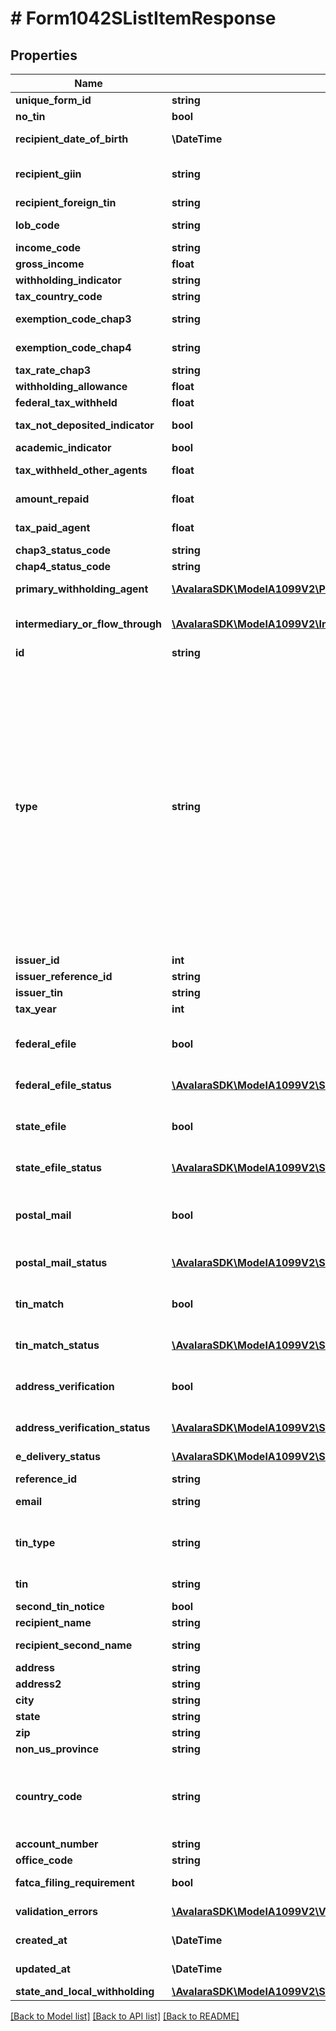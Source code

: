 # # Form1042SListItemResponse

## Properties

Name | Type | Description | Notes
------------ | ------------- | ------------- | -------------
**unique_form_id** | **string** | Unique form identifier | [optional]
**no_tin** | **bool** | No TIN indicator | [optional]
**recipient_date_of_birth** | **\DateTime** | Recipient&#39;s date of birth | [optional]
**recipient_giin** | **string** | Recipient&#39;s GIIN (Global Intermediary Identification Number) | [optional]
**recipient_foreign_tin** | **string** | Recipient&#39;s foreign TIN | [optional]
**lob_code** | **string** | Limitation on benefits code | [optional]
**income_code** | **string** | Income code | [optional]
**gross_income** | **float** | Gross income | [optional]
**withholding_indicator** | **string** | Withholding indicator | [optional]
**tax_country_code** | **string** | Country code | [optional]
**exemption_code_chap3** | **string** | Exemption code (Chapter 3) | [optional]
**exemption_code_chap4** | **string** | Exemption code (Chapter 4) | [optional]
**tax_rate_chap3** | **string** | Tax rate (Chapter 3) | [optional]
**withholding_allowance** | **float** | Withholding allowance | [optional]
**federal_tax_withheld** | **float** | Federal tax withheld | [optional]
**tax_not_deposited_indicator** | **bool** | Tax not deposited indicator | [optional]
**academic_indicator** | **bool** | Academic indicator | [optional]
**tax_withheld_other_agents** | **float** | Tax withheld by other agents | [optional]
**amount_repaid** | **float** | Amount repaid to recipient | [optional]
**tax_paid_agent** | **float** | Tax paid by withholding agent | [optional]
**chap3_status_code** | **string** | Chapter 3 status code | [optional]
**chap4_status_code** | **string** | Chapter 4 status code | [optional]
**primary_withholding_agent** | [**\AvalaraSDK\ModelA1099V2\PrimaryWithholdingAgentResponse**](PrimaryWithholdingAgentResponse.md) | Primary withholding agent information | [optional]
**intermediary_or_flow_through** | [**\AvalaraSDK\ModelA1099V2\IntermediaryOrFlowThroughResponse**](IntermediaryOrFlowThroughResponse.md) | Intermediary or flow-through entity information | [optional]
**id** | **string** | ID of the form | [readonly]
**type** | **string** | Type of the form. Will be one of:  * 940  * 941  * 943  * 944  * 945  * 1042  * 1042-S  * 1095-B  * 1095-C  * 1097-BTC  * 1098  * 1098-C  * 1098-E  * 1098-Q  * 1098-T  * 3921  * 3922  * 5498  * 5498-ESA  * 5498-SA  * 1099-MISC  * 1099-A  * 1099-B  * 1099-C  * 1099-CAP  * 1099-DIV  * 1099-G  * 1099-INT  * 1099-K  * 1099-LS  * 1099-LTC  * 1099-NEC  * 1099-OID  * 1099-PATR  * 1099-Q  * 1099-R  * 1099-S  * 1099-SA  * T4A  * W-2  * W-2G  * 1099-HC |
**issuer_id** | **int** | Issuer ID |
**issuer_reference_id** | **string** | Issuer Reference ID | [optional]
**issuer_tin** | **string** | Issuer TIN | [optional]
**tax_year** | **int** | Tax year | [optional]
**federal_efile** | **bool** | Boolean indicating that federal e-filing has been scheduled for this form |
**federal_efile_status** | [**\AvalaraSDK\ModelA1099V2\StatusDetail**](StatusDetail.md) | Federal e-file status | [optional] [readonly]
**state_efile** | **bool** | Boolean indicating that state e-filing has been scheduled for this form |
**state_efile_status** | [**\AvalaraSDK\ModelA1099V2\StateEfileStatusDetailResponse[]**](StateEfileStatusDetailResponse.md) | State e-file status | [optional] [readonly]
**postal_mail** | **bool** | Boolean indicating that postal mailing to the recipient has been scheduled for this form |
**postal_mail_status** | [**\AvalaraSDK\ModelA1099V2\StatusDetail**](StatusDetail.md) | Postal mail to recipient status | [optional] [readonly]
**tin_match** | **bool** | Boolean indicating that TIN Matching has been scheduled for this form |
**tin_match_status** | [**\AvalaraSDK\ModelA1099V2\StatusDetail**](StatusDetail.md) | TIN Match status | [optional] [readonly]
**address_verification** | **bool** | Boolean indicating that address verification has been scheduled for this form |
**address_verification_status** | [**\AvalaraSDK\ModelA1099V2\StatusDetail**](StatusDetail.md) | Address verification status | [optional] [readonly]
**e_delivery_status** | [**\AvalaraSDK\ModelA1099V2\StatusDetail**](StatusDetail.md) | EDelivery status | [optional] [readonly]
**reference_id** | **string** | Reference ID | [optional]
**email** | **string** | Recipient email address | [optional]
**tin_type** | **string** | Type of TIN (Tax ID Number). Will be one of:  * SSN  * EIN  * ITIN  * ATIN | [optional]
**tin** | **string** | Recipient Tax ID Number | [optional]
**second_tin_notice** | **bool** | Second Tin Notice | [optional]
**recipient_name** | **string** | Recipient name | [optional]
**recipient_second_name** | **string** | Recipient second name | [optional]
**address** | **string** | Address | [optional]
**address2** | **string** | Address line 2 | [optional]
**city** | **string** | City | [optional]
**state** | **string** | US state | [optional]
**zip** | **string** | Zip/postal code | [optional]
**non_us_province** | **string** | Foreign province | [optional]
**country_code** | **string** | Country code, as defined at https://www.irs.gov/e-file-providers/country-codes | [optional]
**account_number** | **string** | Account Number | [optional]
**office_code** | **string** | Office Code | [optional]
**fatca_filing_requirement** | **bool** | FATCA filing requirement | [optional]
**validation_errors** | [**\AvalaraSDK\ModelA1099V2\ValidationErrorResponse[]**](ValidationErrorResponse.md) | Validation errors | [optional] [readonly]
**created_at** | **\DateTime** | Creation time | [optional] [readonly]
**updated_at** | **\DateTime** | Update time | [optional] [readonly]
**state_and_local_withholding** | [**\AvalaraSDK\ModelA1099V2\StateAndLocalWithholdingResponse**](StateAndLocalWithholdingResponse.md) |  | [optional]

[[Back to Model list]](../../../README.md#models) [[Back to API list]](../../../README.md#endpoints) [[Back to README]](../../../README.md)
